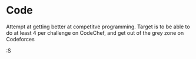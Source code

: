 Code
====
Attempt at getting better at competitve programming. Target is to be able to do
at least 4 per challenge on CodeChef, and get out of the grey zone on Codeforces

:S


